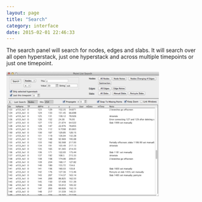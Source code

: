 ```yaml
---
layout: page
title: "Search"
category: interface
date: 2015-02-01 22:46:33
---
```


The search panel will search for nodes, edges and slabs. It will search over all open hyperstack, just one hyperstack and across multiple timepoints or just one timepoint.

<IMG SRC="../images/find_example1.jpg" WIDTH="400">
